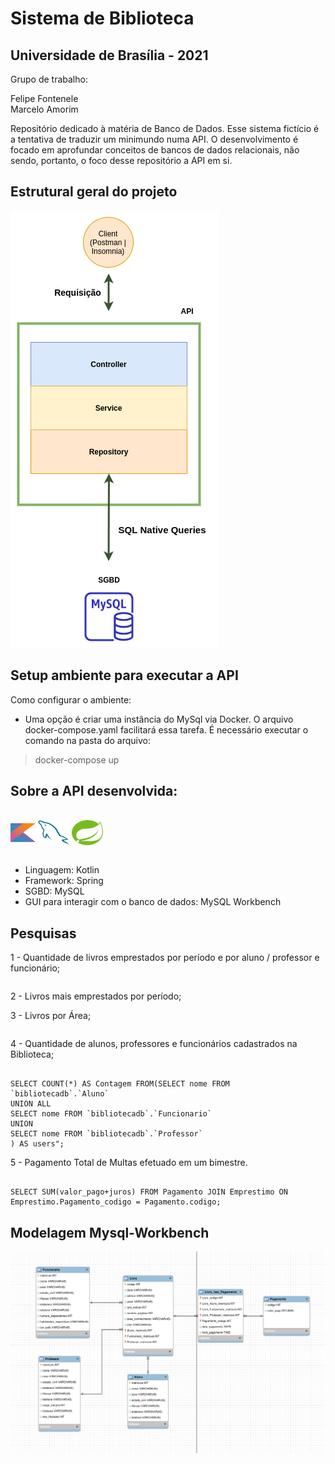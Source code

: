 # Sistema de Biblioteca
## Universidade de Brasília - 2021

Grupo de trabalho:

Felipe Fontenele
</br>
Marcelo Amorim


Repositório dedicado à matéria de Banco de Dados. Esse sistema fictício é a tentativa de traduzir um minimundo numa API. O desenvolvimento
é focado em aprofundar conceitos de bancos de dados relacionais, não sendo, portanto, o foco desse repositório a API em si.

## Estrutural geral do projeto


![](/estrutura-geral.png)


## Setup ambiente para executar a API

Como configurar o ambiente:

- Uma opção é criar uma instância do MySql via Docker. O arquivo docker-compose.yaml facilitará essa tarefa. É necessário executar o comando na pasta do arquivo: 

> docker-compose up

## Sobre a API desenvolvida:

<div style="display: inline_block"><br>
  <img align="center" alt="Kotlin" height="30" width="40" src="https://raw.githubusercontent.com/devicons/devicon/master/icons/kotlin/kotlin-original.svg">
  <img align="center" alt="Kotlin" height="40" width="50" src="https://raw.githubusercontent.com/devicons/devicon/master/icons/mysql/mysql-original.svg">
  <img align="center" alt="Kotlin" height="40" width="50" src="https://raw.githubusercontent.com/devicons/devicon/master/icons/spring/spring-original.svg">
</div>

<br>

- Linguagem: Kotlin
- Framework: Spring
- SGBD: MySQL
- GUI para interagir com o banco de dados: MySQL Workbench

## Pesquisas

1 - Quantidade  de  livros  emprestados  por  período  e  por  aluno / professor  e funcionário;

```

```

2 - Livros mais emprestados por período;


3 - Livros por Área;

```

```

4 - Quantidade de alunos, professores e funcionários cadastrados na Biblioteca;

```

SELECT COUNT(*) AS Contagem FROM(SELECT nome FROM `bibliotecadb`.`Aluno`
UNION ALL 
SELECT nome FROM `bibliotecadb`.`Funcionario`
UNION 
SELECT nome FROM `bibliotecadb`.`Professor`
) AS users";

```


5 - Pagamento Total de Multas efetuado em um bimestre.

```

SELECT SUM(valor_pago+juros) FROM Pagamento JOIN Emprestimo ON Emprestimo.Pagamento_codigo = Pagamento.codigo;

```


## Modelagem Mysql-Workbench


![](/workbench-modelagem/modelagem_mysql_workbench.png)